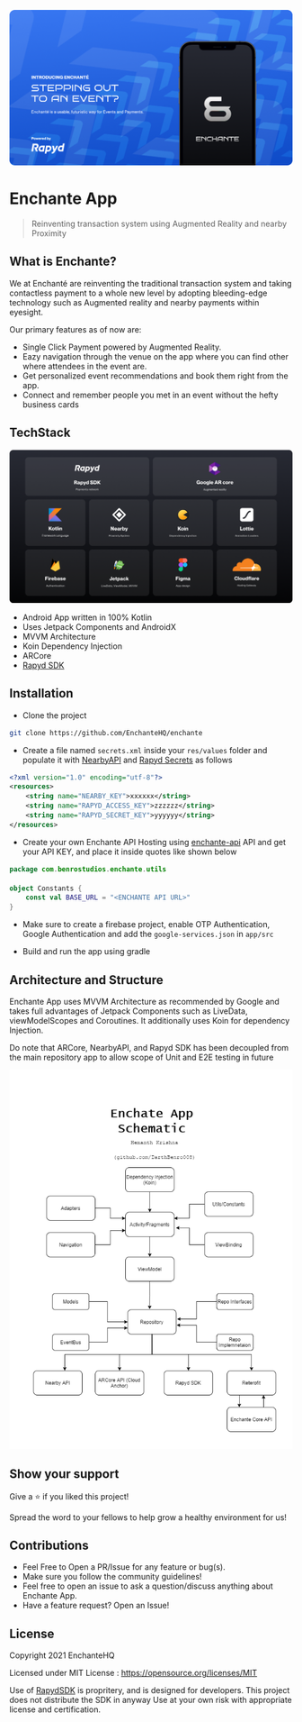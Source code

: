 ![Enchante Banner](assets/banner.png)

# Enchante App

> Reinventing transaction system using Augmented Reality and nearby Proximity

## What is Enchante?

We at Enchanté are reinventing the traditional transaction system and taking contactless payment to a whole new level by adopting bleeding-edge technology such as Augmented reality and nearby payments within eyesight.

Our primary features as of now are:

- Single Click Payment powered by Augmented Reality.
- Eazy navigation through the venue on the app where you can find other where attendees in the event are.
- Get personalized event recommendations and book them right from the app.
- Connect and remember people you met in an event without the hefty business cards

## TechStack

![TechStack](assets/techStack.png)

- Android App written in 100% Kotlin
- Uses Jetpack Components and AndroidX
- MVVM Architecture
- Koin Dependency Injection
- ARCore
- [Rapyd SDK](https://docs.rapyd.net/works-with/reference/rapyd-mobile-sdk-reference)

## Installation

- Clone the project

```bash
git clone https://github.com/EnchanteHQ/enchante
```

- Create a file named `secrets.xml` inside your `res/values` folder and populate it with [NearbyAPI](https://developers.google.com/nearby/messages/android/get-started) and [Rapyd Secrets](https://docs.rapyd.net/build-with-rapyd/docs) as follows

```xml
<?xml version="1.0" encoding="utf-8"?>
<resources>
    <string name="NEARBY_KEY">xxxxxx</string>
    <string name="RAPYD_ACCESS_KEY">zzzzzz</string>
    <string name="RAPYD_SECRET_KEY">yyyyyy</string>
</resources>
```

- Create your own Enchante API Hosting using [enchante-api](https://github.com/EnchanteHQ/core-api) API and get your API KEY, and place it inside quotes like shown below

```kotlin
package com.benrostudios.enchante.utils

object Constants {
    const val BASE_URL = "<ENCHANTE API URL>"
}
```

- Make sure to create a firebase project, enable OTP Authentication, Google Authentication and add the `google-services.json` in `app/src`

- Build and run the app using gradle

## Architecture and Structure

Enchante App uses MVVM Architecture as recommended by Google and takes full advantages of Jetpack Components such as LiveData, viewModelScopes and Coroutines. It additionally uses Koin for dependency Injection.

Do note that ARCore, NearbyAPI, and Rapyd SDK has been decoupled from the main repository app to allow scope of Unit and E2E testing in future

![App Architecture](assets/schematic.png)

## Show your support

Give a ⭐ if you liked this project!

Spread the word to your fellows to help grow a healthy environment for us!

## Contributions

- Feel Free to Open a PR/Issue for any feature or bug(s).
- Make sure you follow the community guidelines!
- Feel free to open an issue to ask a question/discuss anything about Enchante App.
- Have a feature request? Open an Issue!

## License

Copyright 2021 EnchanteHQ

Licensed under MIT License : https://opensource.org/licenses/MIT

Use of [RapydSDK](https://docs.rapyd.net/works-with/reference/rapyd-mobile-sdk-reference) is propritery, and is designed for developers. This project does not distribute the SDK in anyway Use at your own risk with appropriate license and certification. 